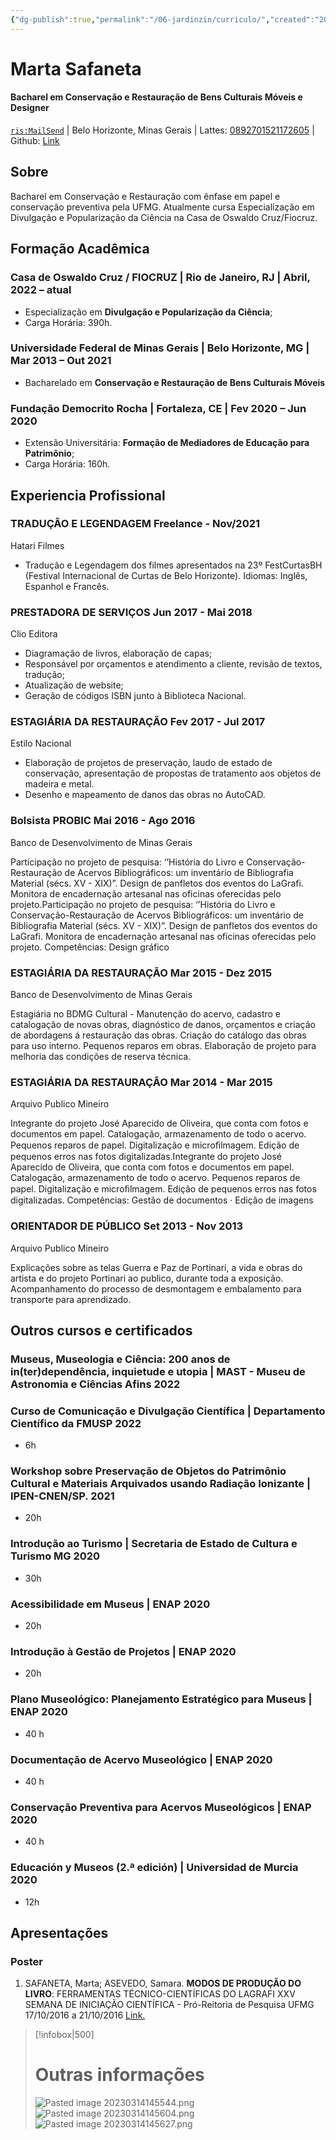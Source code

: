 ```yaml
---
{"dg-publish":true,"permalink":"/06-jardinzin/curriculo/","created":"2023-03-14T14:03:05.815-03:00","updated":"2023-03-14T15:18:13.112-03:00"}
---
```


# Marta Safaneta
#### Bacharel em Conservação e Restauração de Bens Culturais Móveis e Designer
[`ris:MailSend`](mailto:marta.safaneta@gmail.com) | Belo Horizonte, Minas Gerais | Lattes: [0892701521172605](http://lattes.cnpq.br/0892701521172605) | Github: [Link](https://github.com/eibarracuda)

## Sobre
Bacharel em Conservação e Restauração com ênfase em papel e conservação preventiva pela UFMG. Atualmente cursa Especialização em Divulgação e Popularização da Ciência na Casa de Oswaldo Cruz/Fiocruz.

## Formação Acadêmica

### Casa de Oswaldo Cruz / FIOCRUZ | <location> Rio de Janeiro, RJ |</location> <time> Abril, 2022 – atual </time>

- Especialização em **Divulgação e Popularização da Ciência**;
- Carga Horária: 390h.

### Universidade Federal de Minas Gerais | <location> Belo Horizonte, MG |</location> <time> Mar 2013 – Out 2021 </time>
- Bacharelado em **Conservação e Restauração de Bens Culturais Móveis**

### Fundação Democrito Rocha | <location> Fortaleza, CE |</location> <time> Fev 2020 – Jun 2020 </time>

- Extensão Universitária: **Formação de Mediadores de Educação para Patrimônio**;
- Carga Horária: 160h.

## Experiencia Profissional

### TRADUÇÃO E LEGENDAGEM <time> Freelance - Nov/2021 </time>

<location> Hatari Filmes </location>

- Tradução e Legendagem dos filmes apresentados na 23º FestCurtasBH (Festival Internacional de Curtas de Belo Horizonte).
Idiomas: Inglês, Espanhol e Francês.

### PRESTADORA DE SERVIÇOS <time> Jun 2017 - Mai 2018 </time>

<location> Clio Editora </location>

- Diagramação de livros, elaboração de capas;
- Responsável por orçamentos e atendimento a cliente, revisão de textos, tradução;
- Atualização de website;
- Geração de códigos ISBN junto à Biblioteca Nacional.

### ESTAGIÁRIA DA RESTAURAÇÃO <time> Fev 2017 - Jul 2017 </time>

<location> Estilo Nacional </location>

- Elaboração de projetos de preservação, laudo de estado de conservação, apresentação de propostas de tratamento aos objetos de madeira e metal. 
- Desenho e mapeamento de danos das obras no AutoCAD.

### Bolsista PROBIC <time> Mai 2016 - Ago 2016 </time>

<location> Banco de Desenvolvimento de Minas Gerais</location>

Participação no projeto de pesquisa: ‘’História do Livro e Conservação-Restauração de Acervos Bibliográficos: um inventário de Bibliografia Material (sécs. XV - XIX)”. Design de panfletos dos eventos do LaGrafi. Monitora de encadernação artesanal nas oficinas oferecidas pelo projeto.Participação no projeto de pesquisa: ‘’História do Livro e Conservação-Restauração de Acervos Bibliográficos: um inventário de Bibliografia Material (sécs. XV - XIX)”. Design de panfletos dos eventos do LaGrafi. Monitora de encadernação artesanal nas oficinas oferecidas pelo projeto.
Competências: Design gráfico

### ESTAGIÁRIA DA RESTAURAÇÃO <time> Mar 2015 - Dez 2015 </time>

<location> Banco de Desenvolvimento de Minas Gerais</location>

Estagiária no BDMG Cultural - Manutenção do acervo, cadastro e catalogação de novas obras, diagnóstico de danos, orçamentos e criação de abordagens á restauração das obras. Criação do catálogo das obras para uso interno. Pequenos reparos em obras. Elaboração de projeto para melhoria das condições de reserva técnica.

### ESTAGIÁRIA DA RESTAURAÇÃO <time> Mar 2014 - Mar 2015 </time>

<location> Arquivo Publico Mineiro </location>

Integrante do projeto José Aparecido de Oliveira, que conta com fotos e documentos em papel. Catalogação, armazenamento de todo o acervo. Pequenos reparos de papel. Digitalização e microﬁlmagem. Edição de pequenos erros nas fotos digitalizadas.Integrante do projeto José Aparecido de Oliveira, que conta com fotos e documentos em papel. Catalogação, armazenamento de todo o acervo. Pequenos reparos de papel. Digitalização e microﬁlmagem. Edição de pequenos erros nas fotos digitalizadas.
Competências: Gestão de documentos · Edição de imagens

### ORIENTADOR DE PÚBLICO <time> Set 2013 - Nov 2013 </time>

<location> Arquivo Publico Mineiro </location>

Explicações sobre as telas Guerra e Paz de Portinari, a vida e obras do artista e do projeto Portinari ao publico, durante toda a exposição. Acompanhamento do processo de desmontagem e embalamento para transporte para aprendizado.


## Outros cursos e certificados


### Museus, Museologia e Ciência: 200 anos de in(ter)dependência, inquietude e utopia | <location> MAST - Museu de Astronomia e Ciências Afins </location> <time> 2022 </time>

### Curso de Comunicação e Divulgação Científica | <location> Departamento Científico da FMUSP </location> <time> 2022 </time>
- 6h

### Workshop sobre Preservação de Objetos do Patrimônio Cultural e Materiais Arquivados usando Radiação Ionizante | <location> IPEN-CNEN/SP. </location> <time> 2021 </time>
- 20h

### Introdução ao Turismo  | <location>Secretaria de Estado de Cultura e Turismo MG </location> <time> 2020 </time>
- 30h


### Acessibilidade em Museus | <location> ENAP </location> <time> 2020 </time>
- 20h

### Introdução à Gestão de Projetos | <location> ENAP  </location> <time> 2020 </time>
- 20h

### Plano Museológico: Planejamento Estratégico para Museus  | <location> ENAP </location> <time> 2020 </time>
- 40 h

### Documentação de Acervo Museológico  | <location> ENAP </location> <time> 2020 </time>
- 40 h

### Conservação Preventiva para Acervos Museológicos  | <location> ENAP </location> <time> 2020 </time>
- 40 h

### Educación y Museos (2.ª edición)  | <location> Universidad de Murcia </location> <time> 2020 </time>
- 12h



## Apresentações

### Poster

1. SAFANETA, Marta; ASEVEDO, Samara. **MODOS   DE   PRODUÇÃO   DO   LIVRO**:   FERRAMENTAS   TÉCNICO-CIENTÍFICAS DO LAGRAFI<location> XXV SEMANA DE INICIAÇÃO CIENTÍFICA - Pró-Reitoria de Pesquisa UFMG </location> 17/10/2016 a 21/10/2016 [Link.](https://1drv.ms/b/s!AvBrS8jM8NuJi-ggzC8sVIMS5xwwUg?e=P79vIx)


> [!infobox|500]
> # Outras informações
> ![Pasted image 20230314145544.png](/img/user/XX%20-%20Anexos/Pasted%20image%2020230314145544.png)
> ![Pasted image 20230314145604.png](/img/user/XX%20-%20Anexos/Pasted%20image%2020230314145604.png) 
>  ![Pasted image 20230314145627.png](/img/user/XX%20-%20Anexos/Pasted%20image%2020230314145627.png)
